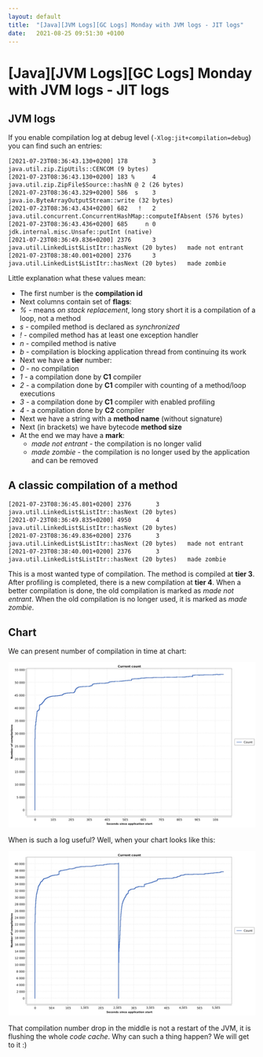 ```yaml
---
layout: default
title:  "[Java][JVM Logs][GC Logs] Monday with JVM logs - JIT logs"
date:   2021-08-25 09:51:30 +0100
---
```


# [Java][JVM Logs][GC Logs] Monday with JVM logs - JIT logs

## JVM logs
           
If you enable compilation log at debug level (```-Xlog:jit+compilation=debug```) you can find such an entries:

```
[2021-07-23T08:36:43.130+0200] 178       3       java.util.zip.ZipUtils::CENCOM (9 bytes)
[2021-07-23T08:36:43.130+0200] 183 %     4       java.util.zip.ZipFile$Source::hashN @ 2 (26 bytes)
[2021-07-23T08:36:43.329+0200] 586  s    3       java.io.ByteArrayOutputStream::write (32 bytes)
[2021-07-23T08:36:43.434+0200] 682   !   2       java.util.concurrent.ConcurrentHashMap::computeIfAbsent (576 bytes)
[2021-07-23T08:36:43.436+0200] 685     n 0       jdk.internal.misc.Unsafe::putInt (native)   
[2021-07-23T08:36:49.836+0200] 2376      3       java.util.LinkedList$ListItr::hasNext (20 bytes)   made not entrant
[2021-07-23T08:38:40.001+0200] 2376      3       java.util.LinkedList$ListItr::hasNext (20 bytes)   made zombie
```

Little explanation what these values mean:
* The first number is the **compilation id**
* Next columns contain set of **flags**:
 * _%_ - means _on stack replacement_, long story short it is a compilation of a loop, not a method
 * _s_ - compiled method is declared as _synchronized_
 * _!_ - compiled method has at least one exception handler
 * _n_ - compiled method is native
 * _b_ - compilation is blocking application thread from continuing its work
* Next we have a **tier** number:
 * _0_ - no compilation
 * _1_ - a compilation done by **C1** compiler
 * _2_ - a compilation done by **C1** compiler with counting of a method/loop executions
 * _3_ - a compilation done by **C1** compiler with enabled profiling
 * _4_ - a compilation done by **C2** compiler   
* Next we have a string with a **method name** (without signature)
* Next (in brackets) we have bytecode **method size**  
* At the end we may have a **mark**:
  * _made not entrant_ - the compilation is no longer valid
  * _made zombie_ - the compilation is no longer used by the application and can be removed  

## A classic compilation of a method

```
[2021-07-23T08:36:45.801+0200] 2376       3       java.util.LinkedList$ListItr::hasNext (20 bytes)
[2021-07-23T08:36:49.835+0200] 4950       4       java.util.LinkedList$ListItr::hasNext (20 bytes)
[2021-07-23T08:36:49.836+0200] 2376       3       java.util.LinkedList$ListItr::hasNext (20 bytes)   made not entrant
[2021-07-23T08:38:40.001+0200] 2376       3       java.util.LinkedList$ListItr::hasNext (20 bytes)   made zombie
```

This is a most wanted type of compilation. The method is compiled at **tier 3**. After profiling is completed, there is
a new compilation at **tier 4**. When a better compilation is done, the old compilation is marked as _made not entrant_.
When the old compilation is no longer used, it is marked as _made zombie_.

## Chart

We can present number of compilation in time at chart:

![alt text](/assets/monday-7/week.jpg "1")

When is such a log useful? Well, when your chart looks like this:

![alt text](/assets/monday-7/flush.jpg "1")

That compilation number drop in the middle is not a restart of the JVM, it is flushing the whole _code cache_. Why can such 
a thing happen? We will get to it :)

